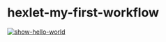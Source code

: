 # hexlet-my-first-workflow
[![show-hello-world](https://github.com/RasmuS2024/hexlet-my-first-workflow/actions/workflows/show-hello-world.yml/badge.svg)](https://github.com/RasmuS2024/hexlet-my-first-workflow/actions/workflows/show-hello-world.yml)
